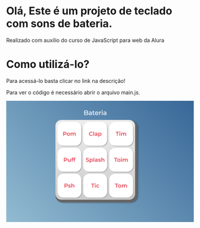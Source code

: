 # Olá, Este é um projeto de teclado com sons de bateria.

Realizado com auxílio do curso de JavaScript para web da Alura

# Como utilizá-lo?

Para acessá-lo basta clicar no link na descrição!

Para ver o código é necessário abrir o arquivo main.js.

![Preview website](https://github.com/f3l1pe-augusto/bateria/blob/main/images/Print%20do%20Projeto.png?raw=true)
